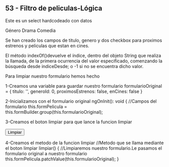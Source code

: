 ## 53 - Filtro de peliculas-Lógica

Este es un select hardcodeado con datos

 <mat-form-field appearance="fill">
    <mat-label>Género</mat-label>
    <mat-select formControlName="generoId">
      <!--Por defecto podemos hardcodear aqui-->
        <mat-option [value]="'1'">Drama</mat-option>
        <mat-option [value]="'2'">Comedia</mat-option>
    </mat-select>
  </mat-form-field>
</form>

Se han creado los campos de titulo, genero y dos checkbox para proximos estrenos y peliculas que estan en cines.

El método indexOf()devuelve el índice, dentro del objeto String que realiza la llamada, de la primera ocurrencia del valor especificado, comenzando la búsqueda desde indiceDesde; o -1 si no se encuentra dicho valor.

Para limpiar nuestro formulario hemos hecho

  1-Creamos una variable para guardar nuestro formulario
  formularioOriginal = {
    titulo: '',
    generoId: 0,
    proximosEstrenos: false,
    enCines: false
  }

  2-Inicializamos con el formulario original
  ngOnInit(): void {
    //Campos del formulario
    this.formPelicula = this.formBuilder.group(this.formularioOriginal);

  
  3-Creamos el boton limpiar para que lance la funcion limpiar
  <div class="contenedor-limpiar">
    <button mat-flat-button (click)="limpiar()" color="warn">Limpiar</button>
  </div>

  4-Creamos el metodo de la funcion limpiar
  //Metodo que se llama mediante el boton limpiar
  limpiar() {
    //Limpiaremos nuestro formulario.Le pasamos el formulario original a nuestro formulario
    this.formPelicula.patchValue(this.formularioOriginal);
  }